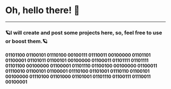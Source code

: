 <h1>Oh, hello there! 👾</h1>

<hr>

<h3>🪐I will create and post some projects here, so, feel free to use or boost them.🪐</h3>


<h4>01101100 01100101 01110100 00100111 01110011 00100000 01101101 01100001 01101011 01100101 00100000 01100011 01101111 01101111 01101100 00100000 01100001 01101110 01100100 00100000 01100011 01110010 01100101 01100001 01110100 01101001 01110110 01100101 00100000 01110100 01101000 01101001 01101110 01100111 01110011 00100001</h4>
